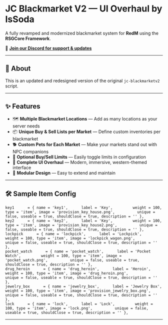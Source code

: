 # JC Blackmarket V2 — UI Overhaul by IsSoda

A fully revamped and modernized blackmarket system for **RedM** using the **RSGCore Framework**.

🔗 **[Join our Discord for support & updates](https://discord.gg/uFVYG6UJaM)**

---

## 📜 About

This is an updated and redesigned version of the original `jc-blackmarketv2` script.

---

## ✨ Features

- 🗺️ **Multiple Blackmarket Locations** — Add as many locations as your server needs  
- 📦 **Unique Buy & Sell Lists per Market** — Define custom inventories per blackmarket  
- 🐕 **Custom Pets for Each Market** — Make your markets stand out with NPC companions  
- 🚫 **Optional Buy/Sell Limits** — Easily toggle limits in configuration  
- 🎨 **Complete UI Overhaul** — Modern, immersive, western-themed interface  
- 🧩 **Modular Design** — Easy to extend and maintain
---

## 🛠 Sample Item Config

```
key1      = { name = 'key1',      label = 'Key',         weight = 100, type = 'item', image = 'provision_key_house.png',          unique = false, useable = true, shouldClose = true, description = '' },
key2      = { name = 'key2',      label = 'Key',         weight = 100, type = 'item', image = 'provision_key_house2.png',          unique = false, useable = true, shouldClose = true, description = '' },
lockpick      = { name = 'lockpick',      label = 'Lockpick',         weight = 100, type = 'item', image = 'lockpick_wagon.png',          unique = false, useable = true, shouldClose = true, description = '' },
pocket_watch      = { name = 'pocket_watch',      label = 'Pocket Watch',         weight = 100, type = 'item', image = 'pocket_watch.png',          unique = false, useable = true, shouldClose = true, description = '' },
drug_heroin      = { name = 'drug_heroin',      label = 'Heroin',         weight = 100, type = 'item', image = 'drug_heroin.png',          unique = false, useable = true, shouldClose = true, description = '' },
jewelry_box      = { name = 'jewelry_box',      label = 'Jewelry Box',         weight = 100, type = 'item', image = 'provision_jewelry_box.png',          unique = false, useable = true, shouldClose = true, description = '' },
lock      = { name = 'lock',      label = 'Lock',         weight = 100, type = 'item', image = 'lock.png',          unique = false, useable = true, shouldClose = true, description = '' },
```

---
